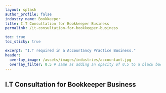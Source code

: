 ```yaml
---
layout: splash 
author_profile: false 
industry_name: Bookkeeper
title: I.T Consultation for Bookkeeper Business
permalink: /it-consultation-for-bookkeeper-business

toc: true
toc_sticky: true

excerpt: "I.T required in a Accountancy Practice Business."
header:
  overlay_image: /assets/images/industries/accountant.jpg
  overlay_filter: 0.5 # same as adding an opacity of 0.5 to a black background
---
```


## I.T Consultation for Bookkeeper Business